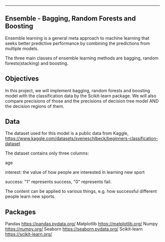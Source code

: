 ---

## Ensemble - Bagging, Random Forests and Boosting

Ensemble learning is a general meta approach to machine learning that seeks better predictive performance by combining the predictions from multiple models.

The three main classes of ensemble learning methods are bagging, random forests(stacking) and boosting.

## Objectives

In this project, we will implement bagging, random forests and boosting model with the classification data by the Scikit-learn package. We will also compare precisions of those and the precisions of decision tree model AND the decision regions of them.

## Data

The dataset used for this model is a public data from Kaggle, https://www.kaggle.com/datasets/sveneschlbeck/beginners-classification-dataset

The dataset contains only three columns:

age

interest: the value of how people are interested in learning new sport

success: "1" represents success, "0" represents fail.
 
The content can be applied to various things, e.g. how successful different people learn new sports.

## Packages
Pandas https://pandas.pydata.org/
Matplotlib https://matplotlib.org/
Numpy https://numpy.org/
Seaborn https://seaborn.pydata.org/
Scikit-learn https://scikit-learn.org/